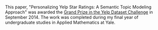 This paper, "Personalizing Yelp Star Ratings: A Semantic Topic Modeling Approach" was awarded the [Grand Prize in the Yelp Dataset Challenge](https://www.yelp.com/dataset/challenge/winners) in September 2014. The work was completed during my final year of undergraduate studies in Applied Mathematics at Yale.